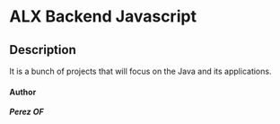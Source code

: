 # **ALX Backend Javascript**

## **Description**

It is a bunch of projects that will focus on the Java and its applications.

####    **Author**
***Perez OF***
